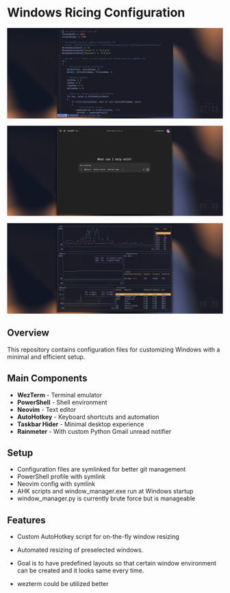 # Windows Ricing Configuration

![Desktop Screenshot](image1.png)

![Desktop Screenshot](image2.png)

![Desktop Screenshot](image3.png)

## Overview
This repository contains configuration files for customizing Windows with a minimal and efficient setup.

## Main Components
- **WezTerm** - Terminal emulator
- **PowerShell** - Shell environment
- **Neovim** - Text editor
- **AutoHotkey** - Keyboard shortcuts and automation
- **Taskbar Hider** - Minimal desktop experience
- **Rainmeter** - With custom Python Gmail unread notifier

## Setup
- Configuration files are symlinked for better git management
- PowerShell profile with symlink
- Neovim config with symlink
- AHK scripts and window_manager.exe run at Windows startup
- window_manager.py is currently brute force but is manageable

## Features
- Custom AutoHotkey script for on-the-fly window resizing

- Automated resizing of preselected windows.

- Goal is to have predefined layouts so that certain window environment can be created and it looks same every time.

- wezterm could be utilized better